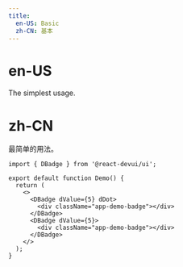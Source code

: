 ```yaml
---
title:
  en-US: Basic
  zh-CN: 基本
---
```


# en-US

The simplest usage.

# zh-CN

最简单的用法。

```tsx
import { DBadge } from '@react-devui/ui';

export default function Demo() {
  return (
    <>
      <DBadge dValue={5} dDot>
        <div className="app-demo-badge"></div>
      </DBadge>
      <DBadge dValue={5}>
        <div className="app-demo-badge"></div>
      </DBadge>
    </>
  );
}
```
